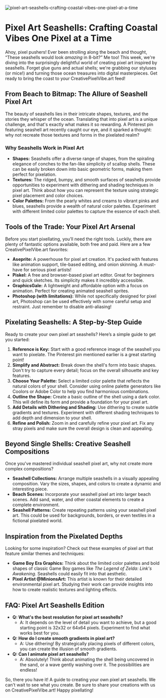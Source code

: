 ![pixel-art-seashells-crafting-coastal-vibes-one-pixel-at-a-time](https://images.pexels.com/photos/33386759/pexels-photo-33386759.jpeg?auto=compress&cs=tinysrgb&fit=crop&h=627&w=1200)

# Pixel Art Seashells: Crafting Coastal Vibes One Pixel at a Time

Ahoy, pixel pushers! Ever been strolling along the beach and thought, “These seashells would look *amazing* in 8-bit?” Me too! This week, we're diving into the surprisingly delightful world of creating pixel art inspired by seashells. Forget glue guns and actual shells; we're grabbing our styluses (or mice!) and turning those ocean treasures into digital masterpieces. Get ready to bring the coast to your CreativePixelVibe.art feed!

## From Beach to Bitmap: The Allure of Seashell Pixel Art

The beauty of seashells lies in their intricate shapes, textures, and the stories they whisper of the ocean. Translating that into pixel art is a unique challenge, and that's exactly what makes it so rewarding. A Pinterest pin featuring seashell art recently caught our eye, and it sparked a thought: why not recreate those textures and forms in the pixelated realm?

### Why Seashells Work in Pixel Art

*   **Shapes:** Seashells offer a diverse range of shapes, from the spiraling elegance of conches to the fan-like simplicity of scallop shells. These can be easily broken down into basic geometric forms, making them perfect for pixelation.
*   **Textures:** The ridged, bumpy, and smooth surfaces of seashells provide opportunities to experiment with dithering and shading techniques in pixel art. Think about how you can represent the texture using strategic pixel placement and color choices.
*   **Color Palettes:** From the pearly whites and creams to vibrant pinks and blues, seashells provide a wealth of natural color palettes. Experiment with different limited color palettes to capture the essence of each shell.

## Tools of the Trade: Your Pixel Art Arsenal

Before you start pixellating, you’ll need the right tools. Luckily, there are plenty of fantastic options available, both free and paid. Here are a few CreativePixelVibe.art favorites:

*   **Aseprite:** A powerhouse for pixel art creation. It's packed with features like animation support, tile-based editing, and onion skinning. A must-have for serious pixel artists!
*   **Piskel:** A free and browser-based pixel art editor. Great for beginners and quick sketches. Its simplicity makes it incredibly accessible.
*   **GraphicsGale:** A lightweight and affordable option with a focus on animation. Perfect for creating animated seashell sprites.
*   **Photoshop (with limitations):** While not specifically designed for pixel art, Photoshop can be used effectively with some careful setup and restraint. Just remember to disable anti-aliasing!

## Pixelating Seashells: A Step-by-Step Guide

Ready to create your own pixel art seashells? Here’s a simple guide to get you started:

1.  **Reference is Key:** Start with a good reference image of the seashell you want to pixelate. The Pinterest pin mentioned earlier is a great starting point!
2.  **Simplify and Abstract:** Break down the shell's form into basic shapes. Don't try to capture every detail; focus on the overall silhouette and key features.
3.  **Choose Your Palette:** Select a limited color palette that reflects the natural colors of your shell. Consider using online palette generators like Coolors or Adobe Color to help you find harmonious combinations.
4.  **Outline the Shape:** Create a basic outline of the shell using a dark color. This will define its form and provide a foundation for your pixel art.
5.  **Add Details with Dithering and Shading:** Use dithering to create subtle gradients and textures. Experiment with different shading techniques to add depth and dimension to your shell.
6.  **Refine and Polish:** Zoom in and carefully refine your pixel art. Fix any stray pixels and make sure the overall design is clean and appealing.

## Beyond Single Shells: Creative Seashell Compositions

Once you've mastered individual seashell pixel art, why not create more complex compositions?

*   **Seashell Collections:** Arrange multiple seashells in a visually appealing composition. Vary the sizes, shapes, and colors to create a dynamic and interesting piece.
*   **Beach Scenes:** Incorporate your seashell pixel art into larger beach scenes. Add sand, water, and other coastal elements to create a complete environment.
*   **Seashell Patterns:** Create repeating patterns using your seashell pixel art. This could be used for backgrounds, borders, or even textiles in a fictional pixelated world.

## Inspiration from the Pixelated Depths

Looking for some inspiration? Check out these examples of pixel art that feature similar themes and techniques:

*   **Game Boy Era Graphics:** Think about the limited color palettes and bold shapes of classic Game Boy games like *The Legend of Zelda: Link's Awakening*. Seashells could easily fit into that aesthetic.
*   **Pixel Artist @MinionsArt:** This artist is known for their detailed environmental pixel art. Studying their work can provide insights into how to create realistic textures and lighting effects.

## FAQ: Pixel Art Seashells Edition

*   **Q: What's the best resolution for pixel art seashells?**
    *   A: It depends on the level of detail you want to achieve, but a good starting point is 32x32 or 64x64 pixels. Experiment to find what works best for you.
*   **Q: How do I create smooth gradients in pixel art?**
    *   A: Use dithering! By strategically placing pixels of different colors, you can create the illusion of smooth gradients.
*   **Q: Can I animate pixel art seashells?**
    *   A: Absolutely! Think about animating the shell being uncovered in the sand, or a wave gently washing over it. The possibilities are endless!

So, there you have it! A guide to creating your own pixel art seashells. We can't wait to see what you create. Be sure to share your creations with us on CreativePixelVibe.art! Happy pixellating!
